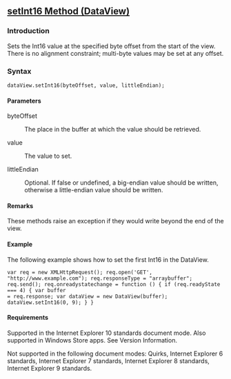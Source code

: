 ## [setInt16 Method (DataView)](setInt16-Method__DataView.html)

### Introduction 

 Sets the Int16 value at the specified byte offset from the start of the view. There is no alignment constraint; multi-byte values may be set at any offset.

### Syntax 

```
dataView.setInt16(byteOffset, value, littleEndian);
```

#### Parameters 

<div id="sectionSection0" class="section" name="collapseableSection" style="" expanded="true">
  <dl class="authored">
    <dt>
      <span class="parameter" sdata="paramReference" xmlns:util="util">byteOffset</span>
    </dt>
    <dd>
      <p xmlns:util="util">
        The place in the buffer at which the value should be retrieved.
      </p>
    </dd>
    <dt>
      <span class="parameter" sdata="paramReference" xmlns:util="util">value</span>
    </dt>
    <dd>
      <p xmlns:util="util">
        The value to set.
      </p>
    </dd>
    <dt>
      <span class="parameter" sdata="paramReference" xmlns:util="util">littleEndian</span>
    </dt>
    <dd>
      <p xmlns:util="util">
        Optional. If false or undefined, a big-endian value should be written, otherwise a little-endian value should be written.
      </p>
    </dd>
  </dl>
</div>

#### Remarks 

<div id="languageReferenceRemarksSection" class="section" name="collapseableSection" style="">
  <p xmlns:util="util">
    These methods raise an exception if they would write beyond the end of the view.
  </p>
</div>

#### Example 

<p xmlns:util="util">
  The following example shows how to set the first Int16 in the DataView.
</p>

```
var req = new XMLHttpRequest(); req.open('GET', "http://www.example.com"); req.responseType = "arraybuffer"; req.send(); req.onreadystatechange = function () { if (req.readyState === 4) { var buffer
= req.response; var dataView = new DataView(buffer); dataView.setInt16(0, 9); } }
```

#### Requirements 

<div id="requirementsTitleSection" class="section" name="collapseableSection" style="">
  <p xmlns:util="util"></p>
  <p>
    Supported in the Internet Explorer 10 standards document mode. Also supported in Windows Store apps. See Version Information.
  </p>
  <p>
    Not supported in the following document modes: Quirks, Internet Explorer 6 standards, Internet Explorer 7 standards, Internet Explorer 8 standards, Internet Explorer 9 standards.
  </p>
</div>

